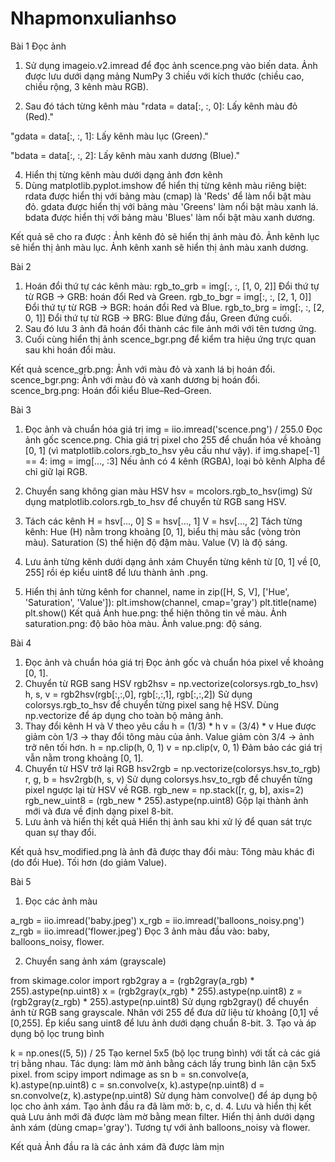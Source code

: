 # Nhapmonxulianhso
Bài 1
Đọc ảnh
1. Sử dụng imageio.v2.imread để đọc ảnh scence.png vào biến data.
Ảnh được lưu dưới dạng mảng NumPy 3 chiều với kích thước (chiều cao, chiều rộng, 3 kênh màu RGB).

2. Sau đó tách từng kênh màu
"rdata = data[:, :, 0]: Lấy kênh màu đỏ (Red)."

"gdata = data[:, :, 1]: Lấy kênh màu lục (Green)."

"bdata = data[:, :, 2]: Lấy kênh màu xanh dương (Blue)."

4. Hiển thị từng kênh màu dưới dạng ảnh đơn kênh
5. Dùng matplotlib.pyplot.imshow để hiển thị từng kênh màu riêng biệt:
rdata được hiển thị với bảng màu (cmap) là 'Reds' để làm nổi bật màu đỏ.
gdata được hiển thị với bảng màu 'Greens' làm nổi bật màu xanh lá.
bdata được hiển thị với bảng màu 'Blues' làm nổi bật màu xanh dương.

Kết quả sẽ cho ra được :
Ảnh kênh đỏ sẽ hiển thị ảnh màu đỏ.
Ảnh kênh lục sẽ hiển thị ảnh màu lục.
Ảnh kênh xanh sẽ hiển thị ảnh màu xanh dương.

Bài 2
1. Hoán đổi thứ tự các kênh màu:
rgb_to_grb = img[:, :, [1, 0, 2]]
Đổi thứ tự từ RGB → GRB: hoán đổi Red và Green.
rgb_to_bgr = img[:, :, [2, 1, 0]]
Đổi thứ tự từ RGB → BGR: hoán đổi Red và Blue.
rgb_to_brg = img[:, :, [2, 0, 1]]
Đổi thứ tự từ RGB → BRG: Blue đứng đầu, Green đứng cuối.
2. Sau đó lưu 3 ảnh đã hoán đổi thành các file ảnh mới với tên tương ứng.
3. Cuối cùng hiển thị ảnh scence_bgr.png để kiểm tra hiệu ứng trực quan sau khi hoán đổi màu.

 Kết quả
scence_grb.png: Ảnh với màu đỏ và xanh lá bị hoán đổi.
scence_bgr.png: Ảnh với màu đỏ và xanh dương bị hoán đổi.
scence_brg.png: Hoán đổi kiểu Blue–Red–Green.

Bài 3
1. Đọc ảnh và chuẩn hóa giá trị
img = iio.imread('scence.png') / 255.0
Đọc ảnh gốc scence.png.
Chia giá trị pixel cho 255 để chuẩn hóa về khoảng [0, 1] (vì matplotlib.colors.rgb_to_hsv yêu cầu như vậy).
if img.shape[-1] == 4:
    img = img[..., :3]
Nếu ảnh có 4 kênh (RGBA), loại bỏ kênh Alpha để chỉ giữ lại RGB.

2. Chuyển sang không gian màu HSV
hsv = mcolors.rgb_to_hsv(img)
Sử dụng matplotlib.colors.rgb_to_hsv để chuyển từ RGB sang HSV.

3. Tách các kênh
H = hsv[..., 0]
S = hsv[..., 1]
V = hsv[..., 2]
Tách từng kênh:
Hue (H) nằm trong khoảng [0, 1], biểu thị màu sắc (vòng tròn màu).
Saturation (S) thể hiện độ đậm màu.
Value (V) là độ sáng.
4. Lưu ảnh từng kênh dưới dạng ảnh xám
Chuyển từng kênh từ [0, 1] về [0, 255] rồi ép kiểu uint8 để lưu thành ảnh .png.
5. Hiển thị ảnh từng kênh
for channel, name in zip([H, S, V], ['Hue', 'Saturation', 'Value']):
    plt.imshow(channel, cmap='gray')
    plt.title(name)
    plt.show()
Kết quả
Ảnh hue.png: thể hiện thông tin về màu.
Ảnh saturation.png: độ bão hòa màu.
Ảnh value.png: độ sáng.

Bài 4
1. Đọc ảnh và chuẩn hóa giá trị
Đọc ảnh gốc và chuẩn hóa pixel về khoảng [0, 1].
2. Chuyển từ RGB sang HSV
rgb2hsv = np.vectorize(colorsys.rgb_to_hsv)
h, s, v = rgb2hsv(rgb[:,:,0], rgb[:,:,1], rgb[:,:,2])
Sử dụng colorsys.rgb_to_hsv để chuyển từng pixel sang hệ HSV.
Dùng np.vectorize để áp dụng cho toàn bộ mảng ảnh.
3. Thay đổi kênh H và V theo yêu cầu
h = (1/3) * h
v = (3/4) * v
Hue được giảm còn 1/3 → thay đổi tông màu của ảnh.
Value giảm còn 3/4 → ảnh trở nên tối hơn.
h = np.clip(h, 0, 1)
v = np.clip(v, 0, 1)
Đảm bảo các giá trị vẫn nằm trong khoảng [0, 1].
4. Chuyển từ HSV trở lại RGB
hsv2rgb = np.vectorize(colorsys.hsv_to_rgb)
r, g, b = hsv2rgb(h, s, v)
Sử dụng colorsys.hsv_to_rgb để chuyển từng pixel ngược lại từ HSV về RGB.
rgb_new = np.stack([r, g, b], axis=2)
rgb_new_uint8 = (rgb_new * 255).astype(np.uint8)
Gộp lại thành ảnh mới và đưa về định dạng pixel 8-bit.
5. Lưu ảnh và hiển thị kết quả
Hiển thị ảnh sau khi xử lý để quan sát trực quan sự thay đổi.

Kết quả
hsv_modified.png là ảnh đã được thay đổi màu:
Tông màu khác đi (do đổi Hue).
Tối hơn (do giảm Value).

Bài 5
1. Đọc các ảnh màu

a_rgb = iio.imread('baby.jpeg')
x_rgb = iio.imread('balloons_noisy.png')
z_rgb = iio.imread('flower.jpeg')
Đọc 3 ảnh màu đầu vào: baby, balloons_noisy, flower.

2. Chuyển sang ảnh xám (grayscale)

from skimage.color import rgb2gray
a = (rgb2gray(a_rgb) * 255).astype(np.uint8)
x = (rgb2gray(x_rgb) * 255).astype(np.uint8)
z = (rgb2gray(z_rgb) * 255).astype(np.uint8)
Sử dụng rgb2gray() để chuyển ảnh từ RGB sang grayscale.
Nhân với 255 để đưa dữ liệu từ khoảng [0,1] về [0,255].
Ép kiểu sang uint8 để lưu ảnh dưới dạng chuẩn 8-bit.
3. Tạo và áp dụng bộ lọc trung bình

k = np.ones((5, 5)) / 25
Tạo kernel 5x5 (bộ lọc trung bình) với tất cả các giá trị bằng nhau.
Tác dụng: làm mờ ảnh bằng cách lấy trung bình lân cận 5x5 pixel.
from scipy import ndimage as sn
b = sn.convolve(a, k).astype(np.uint8)
c = sn.convolve(x, k).astype(np.uint8)
d = sn.convolve(z, k).astype(np.uint8)
Sử dụng hàm convolve() để áp dụng bộ lọc cho ảnh xám.
Tạo ảnh đầu ra đã làm mờ: b, c, d.
4. Lưu và hiển thị kết quả
Lưu ảnh mới đã được làm mờ bằng mean filter.
Hiển thị ảnh dưới dạng ảnh xám (dùng cmap='gray').
Tương tự với ảnh balloons_noisy và flower.

Kết quả
Ảnh đầu ra là các ảnh xám đã được làm mịn

